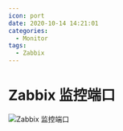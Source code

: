 ```yaml
---
icon: port
date: 2020-10-14 14:21:01
categories:
  - Monitor
tags:
  - Zabbix
---
```

# Zabbix 监控端口

![Zabbix 监控端口](https://cdn.jsdelivr.net/gh/summerking1/image@main/65.png)